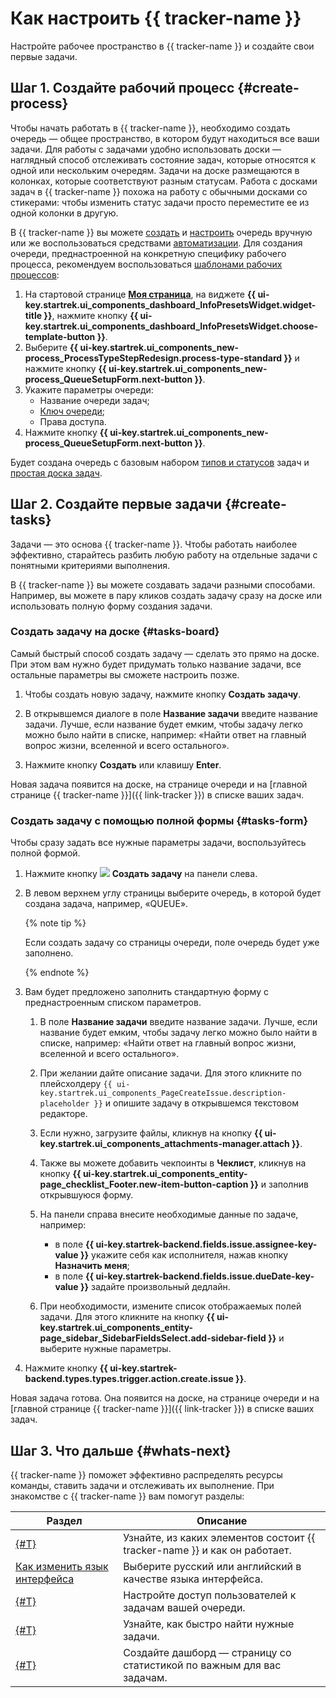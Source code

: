 # Как настроить {{ tracker-name }}

Настройте рабочее пространство в {{ tracker-name }} и создайте свои первые задачи.

## Шаг 1. Создайте рабочий процесс {#create-process}

Чтобы начать работать в {{ tracker-name }}, необходимо создать очередь — общее пространство, в котором будут находиться все ваши задачи. Для работы с задачами удобно использовать доски — наглядный способ отслеживать состояние задач, которые относятся к одной или нескольким очередям. Задачи на доске размещаются в колонках, которые соответствуют разным статусам. Работа с досками задач в {{ tracker-name }} похожа на работу с обычными досками со стикерами: чтобы изменить статус задачи просто переместите ее из одной колонки в другую.

В {{ tracker-name }} вы можете [создать](manager/create-queue.md) и [настроить](manager/edit-queue-general.md) очередь вручную или же воспользоваться средствами [автоматизации](automation.md). Для создания очереди, преднастроенной на конкретную специфику рабочего процесса, рекомендуем воспользоваться [шаблонами рабочих процессов](manager/create-work-process.md):


1. На стартовой странице [**Моя страница**](https://tracker.yandex.ru/pages/my), на виджете **{{ ui-key.startrek.ui_components_dashboard_InfoPresetsWidget.widget-title }}**, нажмите кнопку **{{ ui-key.startrek.ui_components_dashboard_InfoPresetsWidget.choose-template-button }}**.
1. Выберите **{{ ui-key.startrek.ui_components_new-process_ProcessTypeStepRedesign.process-type-standard }}** и нажмите кнопку **{{ ui-key.startrek.ui_components_new-process_QueueSetupForm.next-button }}**.
1. Укажите параметры очереди:
    * Название очереди задач;
    * [Ключ очереди](manager/create-queue.md#key);
    * Права доступа.
1. Нажмите кнопку **{{ ui-key.startrek.ui_components_new-process_QueueSetupForm.next-button }}**.

Будет создана очередь с базовым набором [типов и статусов](manager/workflow.md) задач и [простая доска задач](manager/agile.md#sec_boards).


## Шаг 2. Создайте первые задачи {#create-tasks}

Задачи — это основа {{ tracker-name }}. Чтобы работать наиболее эффективно, старайтесь разбить любую работу на отдельные задачи с понятными критериями выполнения.

В {{ tracker-name }} вы можете создавать задачи разными способами. Например, вы можете в пару кликов создать задачу сразу на доске или использовать полную форму создания задачи.

### Создать задачу на доске {#tasks-board}

Самый быстрый способ создать задачу — сделать это прямо на доске. При этом вам нужно будет придумать только название задачи, все остальные параметры вы сможете настроить позже.

1. Чтобы создать новую задачу, нажмите кнопку **Создать задачу**. 

1. В открывшемся диалоге в поле **Название задачи** введите название задачи. Лучше, если название будет емким, чтобы задачу легко можно было найти в списке, например: «Найти ответ на главный вопрос жизни, вселенной и всего остального».

1. Нажмите кнопку **Создать** или клавишу **Enter**.

Новая задача появится на доске, на странице очереди и на [главной странице {{ tracker-name }}]({{ link-tracker }}) в списке ваших задач.

### Создать задачу с помощью полной формы {#tasks-form}

Чтобы сразу задать все нужные параметры задачи, воспользуйтесь полной формой.

1. Нажмите кнопку ![](../_assets/tracker/svg/icon-add.svg) **Создать задачу** на панели слева.

1. В левом верхнем углу страницы выберите очередь, в которой будет создана задача, например, «QUEUE».

    {% note tip %}

    Если создать задачу со страницы очереди, поле очередь будет уже заполнено.

    {% endnote %}

1. Вам будет предложено заполнить стандартную форму с преднастроенным списком параметров.

   1. В поле **Название задачи** введите название задачи. Лучше, если название будет емким, чтобы задачу легко можно было найти в списке, например: «Найти ответ на главный вопрос жизни, вселенной и всего остального».

   1. При желании дайте описание задачи. Для этого кликните по плейсхолдеру `{{ ui-key.startrek.ui_components_PageCreateIssue.description-placeholder }}` и опишите задачу в открывшемся текстовом редакторе.

   1. Если нужно, загрузите файлы, кликнув на кнопку **{{ ui-key.startrek.ui_components_attachments-manager.attach }}**. 

   1. Также вы можете добавить чекпоинты в **Чеклист**, кликнув на кнопку **{{ ui-key.startrek.ui_components_entity-page_checklist_Footer.new-item-button-caption }}** и заполнив открывшуюся форму.

   1. На панели справа внесите необходимые данные по задаче, например:
      * в поле **{{ ui-key.startrek-backend.fields.issue.assignee-key-value }}** укажите себя как исполнителя, нажав кнопку **Назначить меня**;
      * в поле **{{ ui-key.startrek-backend.fields.issue.dueDate-key-value }}** задайте произвольный дедлайн.

   1. При необходимости, измените список отображаемых полей задачи. Для этого кликните на кнопку **{{ ui-key.startrek.ui_components_entity-page_sidebar_SidebarFieldsSelect.add-sidebar-field }}** и выберите нужные параметры.

1. Нажмите кнопку **{{ ui-key.startrek-backend.types.types.trigger.action.create.issue }}**.

Новая задача готова. Она появится на доске, на странице очереди и на [главной странице {{ tracker-name }}]({{ link-tracker }}) в списке ваших задач.

## Шаг 3. Что дальше {#whats-next}

{{ tracker-name }} поможет эффективно распределять ресурсы команды, ставить задачи и отслеживать их выполнение. При знакомстве с {{ tracker-name }} вам помогут разделы:

Раздел | Описание
------ | --------
[{#T}](about-tracker.md) | Узнайте, из каких элементов состоит {{ tracker-name }} и как он работает.
[Как изменить язык интерфейса](user/personal.md#choose-language) | Выберите русский или английский в качестве языка интерфейса.
[{#T}](manager/queue-access.md) | Настройте доступ пользователей к задачам вашей очереди.
[{#T}](user/search-task.md) | Узнайте, как быстро найти нужные задачи.
[{#T}](user/dashboard.md) | Создайте дашборд — страницу со статистикой по важным для вас задачам.
